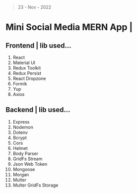 > 23 - Nov - 2022

# Mini Social Media MERN App | 

## Frontend | lib used...
1. React
2. Material UI
3. Redux Toolkit
4. Redux Persist
5. React Dropzone
6. Formik
7. Yup
8. Axios

## Backend | lib used...
01. Express
02. Nodemon
03. Dotenv
04. Bcrypt
05. Cors
06. Helmet
07. Body Parser
08. GridFs Stream
09. Json Web Token
10. Mongoose
11. Morgan
12. Multer
13. Multer GridFs Storage



